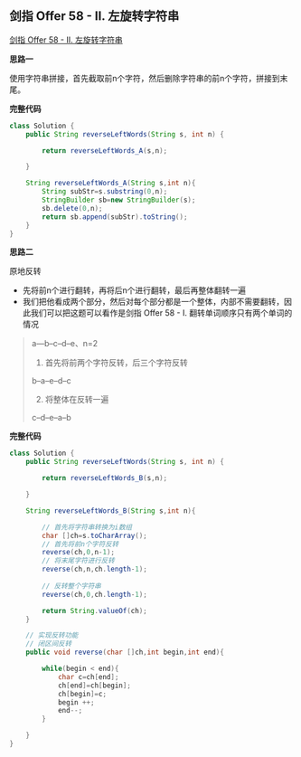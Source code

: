 ## 剑指 Offer 58 - II. 左旋转字符串

[剑指 Offer 58 - II. 左旋转字符串](https://leetcode-cn.com/problems/zuo-xuan-zhuan-zi-fu-chuan-lcof/)

**思路一**

使用字符串拼接，首先截取前n个字符，然后删除字符串的前n个字符，拼接到末尾。

**完整代码**

~~~ java
class Solution {
    public String reverseLeftWords(String s, int n) {

        return reverseLeftWords_A(s,n);

    }

    String reverseLeftWords_A(String s,int n){
        String subStr=s.substring(0,n);
        StringBuilder sb=new StringBuilder(s);
        sb.delete(0,n);
        return sb.append(subStr).toString();
    }
}
~~~

**思路二**

原地反转

- 先将前n个进行翻转，再将后n个进行翻转，最后再整体翻转一遍
- 我们把他看成两个部分，然后对每个部分都是一个整体，内部不需要翻转，因此我们可以把这题可以看作是剑指 Offer 58 - I. 翻转单词顺序只有两个单词的情况

> a—b–c–d–e、n=2
>
> 1. 首先将前两个字符反转，后三个字符反转
>
> b–a–e–d–c
>
> 2. 将整体在反转一遍
>
> c–d–e–a–b

**完整代码**

~~~ java
class Solution {
    public String reverseLeftWords(String s, int n) {

        return reverseLeftWords_B(s,n);

    }

    String reverseLeftWords_B(String s,int n){

        // 首先将字符串转换为i数组
        char []ch=s.toCharArray();
        // 首先将前n个字符反转
        reverse(ch,0,n-1);
        // 将末尾字符进行反转
        reverse(ch,n,ch.length-1);
        
        // 反转整个字符串
        reverse(ch,0,ch.length-1);

        return String.valueOf(ch);
    }

    // 实现反转功能
    // 闭区间反转
    public void reverse(char []ch,int begin,int end){

        while(begin < end){
            char c=ch[end];
            ch[end]=ch[begin];
            ch[begin]=c;
            begin ++;
            end--;
        }

    }
}
~~~

